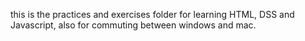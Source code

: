 this is the practices and exercises folder for learning HTML, DSS and Javascript, also for commuting between windows and mac.
